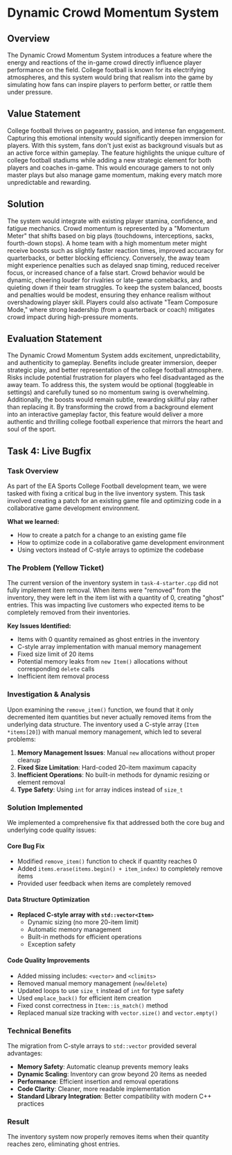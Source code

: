 # Dynamic Crowd Momentum System

## Overview

The Dynamic Crowd Momentum System introduces a feature where the energy and reactions of the in-game crowd directly influence player performance on the field. College football is known for its electrifying atmospheres, and this system would bring that realism into the game by simulating how fans can inspire players to perform better, or rattle them under pressure.

## Value Statement

College football thrives on pageantry, passion, and intense fan engagement. Capturing this emotional intensity would significantly deepen immersion for players. With this system, fans don't just exist as background visuals but as an active force within gameplay. The feature highlights the unique culture of college football stadiums while adding a new strategic element for both players and coaches in-game. This would encourage gamers to not only master plays but also manage game momentum, making every match more unpredictable and rewarding.

## Solution

The system would integrate with existing player stamina, confidence, and fatigue mechanics. Crowd momentum is represented by a "Momentum Meter" that shifts based on big plays (touchdowns, interceptions, sacks, fourth-down stops). A home team with a high momentum meter might receive boosts such as slightly faster reaction times, improved accuracy for quarterbacks, or better blocking efficiency. Conversely, the away team might experience penalties such as delayed snap timing, reduced receiver focus, or increased chance of a false start. Crowd behavior would be dynamic, cheering louder for rivalries or late-game comebacks, and quieting down if their team struggles. To keep the system balanced, boosts and penalties would be modest, ensuring they enhance realism without overshadowing player skill. Players could also activate "Team Composure Mode," where strong leadership (from a quarterback or coach) mitigates crowd impact during high-pressure moments.

## Evaluation Statement

The Dynamic Crowd Momentum System adds excitement, unpredictability, and authenticity to gameplay. Benefits include greater immersion, deeper strategic play, and better representation of the college football atmosphere. Risks include potential frustration for players who feel disadvantaged as the away team. To address this, the system would be optional (toggleable in settings) and carefully tuned so no momentum swing is overwhelming. Additionally, the boosts would remain subtle, rewarding skillful play rather than replacing it. By transforming the crowd from a background element into an interactive gameplay factor, this feature would deliver a more authentic and thrilling college football experience that mirrors the heart and soul of the sport.

## Task 4: Live Bugfix

### Task Overview

As part of the EA Sports College Football development team, we were tasked with fixing a critical bug in the live inventory system. This task involved creating a patch for an existing game file and optimizing code in a collaborative game development environment.

**What we learned:**

- How to create a patch for a change to an existing game file
- How to optimize code in a collaborative game development environment
- Using vectors instead of C-style arrays to optimize the codebase

### The Problem (Yellow Ticket)

The current version of the inventory system in `task-4-starter.cpp` did not fully implement item removal. When items were "removed" from the inventory, they were left in the item list with a quantity of 0, creating "ghost" entries. This was impacting live customers who expected items to be completely removed from their inventories.

**Key Issues Identified:**

- Items with 0 quantity remained as ghost entries in the inventory
- C-style array implementation with manual memory management
- Fixed size limit of 20 items
- Potential memory leaks from `new Item()` allocations without corresponding `delete` calls
- Inefficient item removal process

### Investigation & Analysis

Upon examining the `remove_item()` function, we found that it only decremented item quantities but never actually removed items from the underlying data structure. The inventory used a C-style array (`Item *items[20]`) with manual memory management, which led to several problems:

1. **Memory Management Issues**: Manual `new` allocations without proper cleanup
2. **Fixed Size Limitation**: Hard-coded 20-item maximum capacity
3. **Inefficient Operations**: No built-in methods for dynamic resizing or element removal
4. **Type Safety**: Using `int` for array indices instead of `size_t`

### Solution Implemented

We implemented a comprehensive fix that addressed both the core bug and underlying code quality issues:

#### Core Bug Fix

- Modified `remove_item()` function to check if quantity reaches 0
- Added `items.erase(items.begin() + item_index)` to completely remove items
- Provided user feedback when items are completely removed

#### Data Structure Optimization

- **Replaced C-style array with `std::vector<Item>`**
  - Dynamic sizing (no more 20-item limit)
  - Automatic memory management
  - Built-in methods for efficient operations
  - Exception safety

#### Code Quality Improvements

- Added missing includes: `<vector>` and `<climits>`
- Removed manual memory management (`new`/`delete`)
- Updated loops to use `size_t` instead of `int` for type safety
- Used `emplace_back()` for efficient item creation
- Fixed const correctness in `Item::is_match()` method
- Replaced manual size tracking with `vector.size()` and `vector.empty()`

### Technical Benefits

The migration from C-style arrays to `std::vector` provided several advantages:

- **Memory Safety**: Automatic cleanup prevents memory leaks
- **Dynamic Scaling**: Inventory can grow beyond 20 items as needed
- **Performance**: Efficient insertion and removal operations
- **Code Clarity**: Cleaner, more readable implementation
- **Standard Library Integration**: Better compatibility with modern C++ practices

### Result

The inventory system now properly removes items when their quantity reaches zero, eliminating ghost entries.
